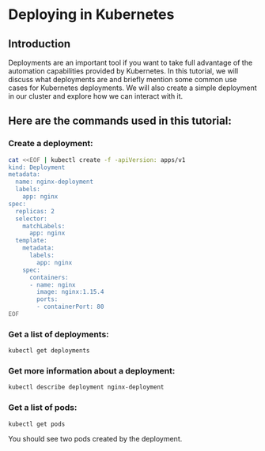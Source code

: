 # Deploying in Kubernetes

## Introduction
Deployments are an important tool if you want to take full advantage of the automation capabilities provided by Kubernetes. In this tutorial, we will discuss what deployments are and briefly mention some common use cases for Kubernetes deployments. We will also create a simple deployment in our cluster and explore how we can interact with it.

## Here are the commands used in this tutorial:

### Create a deployment:

```bash
cat <<EOF | kubectl create -f -apiVersion: apps/v1
kind: Deployment
metadata: 
  name: nginx-deployment  
  labels: 
    app: nginx 
spec: 
  replicas: 2  
  selector: 
    matchLabels: 
      app: nginx  
  template: 
    metadata: 
      labels: 
        app: nginx  
    spec:
      containers: 
      - name: nginx
        image: nginx:1.15.4 
        ports:
        - containerPort: 80
EOF
```

### Get a list of deployments:

```bash
kubectl get deployments
```

### Get more information about a deployment:

```bash
kubectl describe deployment nginx-deployment
```

### Get a list of pods:

```bash
kubectl get pods
```

You should see two pods created by the deployment.